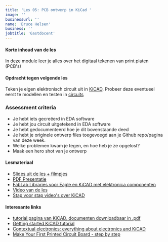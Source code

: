 ```yaml
---
title: 'Les 05: PCB ontwerp in KiCad '
image: ''
businessurl: ''
name: 'Bruce Helsen'
business: ''
jobtitle: 'Gastdocent'
---
```

> 
#### Korte inhoud van de les
In deze module leer je alles over het digitaal tekenen van print platen (PCB's)

#### Opdracht tegen volgende les
Teken je eigen elektronisch circuit uit in  [KiCAD](https://www.kicad-pcb.org/). Probeer deze eventueel eerst te modellen en testen in [circuits](https://www.tinkercad.com/circuits)

### Assessment criteria

- Je hebt iets gecreëerd in EDA software
- Je hebt jou circuit uitgetekend in EDA software
- Je hebt gedocumenteerd hoe je dit bovenstaande deed
- Je hebt je originele ontwerp files toegevoegd aan je Github repo/pagina van deze week. 
- Welke problemen kwam je tegen, en hoe heb je ze opgelost?
- Maak een hero shot van je ontwerp


#### Lesmateriaal
- [Slides uit de les + filmpjes](https://hackmd.io/@bruuce/kets-PCB) 
- [PDF Presentatie]({{site.baseurl}}/assets/images/Lesson5/presentation_KiCad.pdf) 
- [FabLab Libraries voor Eagle en KiCAD met elektronica componenten](https://gitlab.fabcloud.org/pub/libraries/electronics) 
- [Video van de les](https://www.youtube.com/watch?v=ar7oWd8gdk4&list=PL0O-QGaZVUNqtiBx38yR6FxbQUYL_ipzJ&index=5&t=0s)
- [Stap voor stap video's over KiCAD](https://www.youtube.com/playlist?list=PL0O-QGaZVUNpTJw0qsFR1DSoMxlw0VZK8)

#### Interesante links 
- [tutorial pagina van KiCAD, documenten downloadbaar in .pdf](https://kicad-pcb.org/help/tutorials/)
- [Getting started KiCAD tutorial](https://docs.kicad-pcb.org/#_getting_started)
- [Contextual electronics: everything about electronics and KiCAD](https://www.youtube.com/channel/UCkJRycUz2CylxpiP-zMePow)
- [Make Your First Printed Circuit Board - step by step](https://www.build-electronic-circuits.com/kicad-tutorial/)

